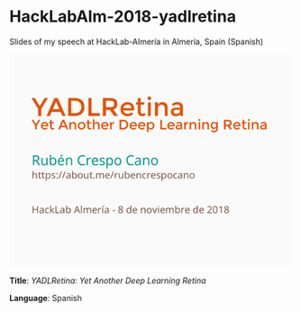 # HackLabAlm-2018-yadlretina
Slides of my speech at HackLab-Almería in Almería, Spain (Spanish)

![Front slide](./images/cover.png)

**Title**: *YADLRetina: Yet Another Deep Learning Retina*

**Language**: Spanish

